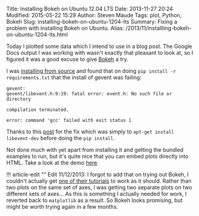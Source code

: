 Title: Installing Bokeh on Ubuntu 12.04 LTS
Date: 2013-11-27 20:24
Modified: 2015-05-22 15:29
Author: Steven Maude
Tags: plot, Python, Bokeh
Slug: installing-bokeh-on-ubuntu-1204-lts
Summary: Fixing a problem with installing Bokeh on Ubuntu.
Alias: /2013/11/installling-bokeh-on-ubuntu-1204-lts.html

Today I plotted some data which I intend to use in a blog post. The
Google Docs output I was working with wasn't exactly that pleasant to
look at, so I figured it was a good excuse to give
[Bokeh](http://bokeh.pydata.org/) a try.

I was [installing from source](http://bokeh.pydata.org/quickstart.html)
and found that on doing
`pip install -r requirements.txt` that the install of gevent was failing:

```shell
gevent:
gevent/libevent.h:9:19: fatal error: event.h: No such file or directory

compilation terminated.

error: command 'gcc' failed with exit status 1
```

Thanks to this
[post](https://groups.google.com/d/msg/plivo-users/z20NWkgW_v8/exWwFb7WIMwJ)
for the fix which was simply to `apt-get install libevent-dev` before
doing the `pip install`.

Not done much with yet apart from installing it and getting the bundled
examples to run, but it's quite nice that you can embed plots directly
into HTML. Take a look at the demo
[here](http://continuum.io/blog/painless_streaming_plots_w_bokeh).

!!! article-edit ""
    Edit 11/12/2013: I forgot to add that on trying out Bokeh, I couldn't
    actually get [one of their
    tutorials](http://bokeh.pydata.org/tutorial.html#simple-script-based-plotting)
    to work as it should. Rather than two plots on the same set of axes, I
    was getting two separate plots on two different sets of axes... As this
    is something I actually needed for work, I reverted back to `matplotlib`
    as a result. So Bokeh looks promising, but might be worth trying again
    in a few months.
